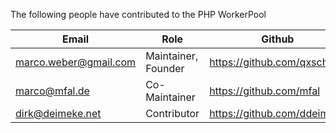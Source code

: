 The following people have contributed to the PHP WorkerPool

| Email         | Role           | Github  |
| ------------- | -------------- | ------- |
| marco.weber@gmail.com | Maintainer, Founder | https://github.com/qxsch |
| marco@mfal.de | Co-Maintainer | https://github.com/mfal |
| dirk@deimeke.net | Contributor | https://github.com/ddeimeke |

